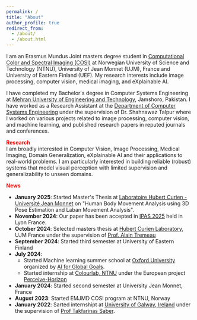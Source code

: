```yaml
---
permalink: /
title: "About"
author_profile: true
redirect_from: 
  - /about/
  - /about.html
---
```


I am an Erasmus Mundus Joint masters degree student in [Computational Color and Spectral Imaging (COSI)](https://cosi-master.eu/) at Norwegian University of Science and Technology (NTNU), University of Jean Monnet (UJM), France and University of Eastern Finland (UEF). My research interests include image processing, computer vision, medical imaging, and eXplainable AI.

I have completed my Bachelor's degree in Computer Systems Engineering at [Mehran University of Engineering and Technology](https://www.muet.edu.pk/), Jamshoro, Pakistan. I have worked as a Research Assistant at the [Department of Computer Systems Engineering](https://cs.muet.edu.pk/) under the supervision of Dr. Shahnawaz Talpur where I worked on various projects related to image processing, computer vision, and machine learning, and published research papers in reputed journals and conferences.

<span style="color: red;">**Research**</span>
<br>
I am broadly interested in Computer Vision, Image Processing, Medical Imaging, Domain Generalization, eXplainable AI and their applications to real-world problems. I am particularly interested in building reliable (robust) systems that model visual perception with limited supervision and generalizability to unseen domains.


<span style="color: red;">**News**</span>
* <b>January 2025</b>: Started Master's Thesis at [Laboratoire Hubert Curien - Université Jean Monnet](https://laboratoirehubertcurien.univ-st-etienne.fr/en/teams/image-science-computer-vision.html) on "Human Body Movement Analysis using 3D Pose Estimation and Laban Movement Analysis".
* <b>November 2024</b>: Our paper has been accepted in [IPAS 2025](https://ipas.ieee.tn/) held in Lyon France.
* <b>October 2024</b>: Selected masters thesis at [Hubert Curien Laboratory](https://laboratoirehubertcurien.univ-st-etienne.fr/en/index.html), UJM France under the supervision of [Prof. Alain Tremeau](https://perso.univ-st-etienne.fr/tremeaua/)
* <b>September 2024</b>: Started third semester at University of Eastern Finland
* <b>July 2024</b>:
  - Started Machine learning summer school at [Oxford University](https://www.oxfordml.school/) organized by [AI for Global Goals](https://www.globalgoals.ai/).
  - Started internship at [Colourlab, NTNU](https://www.ntnu.edu/colourlab) under the European project [Perceive-Horizon](https://perceive-horizon.eu/)
* <b>January 2024</b>: Started second semester at University Jean Monnet, France
* <b>August 2023</b>: Started EMJMD COSI program at NTNU, Norway
* <b>January 2022</b>: Sarted internshipt at [University of Galway, Ireland](https://www.universityofgalway.ie/) under the supervision of [Prof Takfarinas Saber](https://www.universityofgalway.ie/our-research/people/computer-science/takfarinassaber/).
